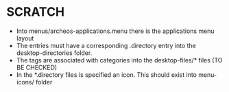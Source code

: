 SCRATCH
=======

   * Into menus/archeos-applications.menu there is the applications 
   menu layout
   * The <Directory> entries must have a corresponding .directory entry 
   into the desktop-directories folder.
   * The <Category> tags are associated with categories into the 
   desktop-files/* files (TO BE CHECKED)
   * In the *.directory files is specified an icon. This should exist
   into menu-icons/ folder
